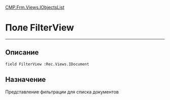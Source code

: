 ﻿---
Link: CMP.Frm.Views.IObjectsList.@FilterView
---

<!---  Навигация
[Имя проекта](#) :
-->
[CMP.Frm.Views.IObjectsList](Default)

# Поле FilterView
---

## Описание

    field FilterView :Rec.Views.IDocument

<!--
## Аргументы{#Args}

### Аргумент1

Описание аргумента 1
-->

## Назначение

Представление фильтрации для списка документов

<!--
## Пример

    FilterView...
-->

